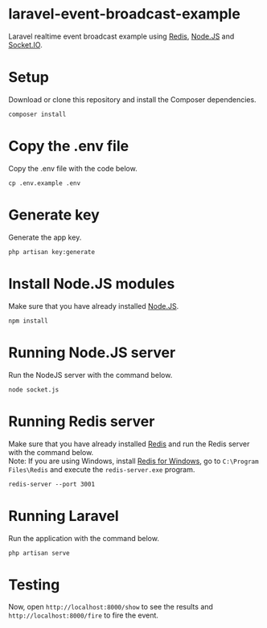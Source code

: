 # laravel-event-broadcast-example
Laravel realtime event broadcast example using [Redis](http://redis.io), [Node.JS](https://nodejs.org) and [Socket.IO](http://socket.io).

# Setup
Download or clone this repository and install the Composer dependencies.
```
composer install
```

# Copy the .env file
Copy the .env file with the code below.
```
cp .env.example .env
```

# Generate key
Generate the app key.
```
php artisan key:generate
```

# Install Node.JS modules
Make sure that you have already installed  [Node.JS](https://nodejs.org).
```
npm install
```

# Running Node.JS server
Run the NodeJS server with the command below.
```
node socket.js
```

# Running Redis server
Make sure that you have already installed [Redis](http://redis.io) and run the Redis server with the command below.  
Note: If you are using Windows, install [Redis for Windows](https://github.com/rgl/redis/downloads), go to `C:\Program Files\Redis` and execute the `redis-server.exe` program.
```
redis-server --port 3001
```

# Running Laravel
Run the application with the command below.
```
php artisan serve
```

# Testing
Now, open `http://localhost:8000/show` to see the results and `http://localhost:8000/fire` to fire the event.
